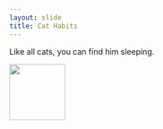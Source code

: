 ```yaml
---
layout: slide
title: Cat Habits
---
```

Like all cats, you can find him sleeping.
  
  <img src="sleepypockets.jpg" width="100">
